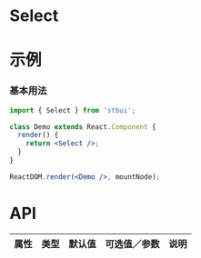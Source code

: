 # Select

# 示例

### 基本用法

<!--demo-->

```jsx
import { Select } from 'stbui';

class Demo extends React.Component {
  render() {
    return <Select />;
  }
}

ReactDOM.render(<Demo />, mountNode);
```

<!--:::-->

# API

| 属性 | 类型 | 默认值 | 可选值／参数 | 说明 |
| :--- | :--- | :----- | :----------- | :--- |


